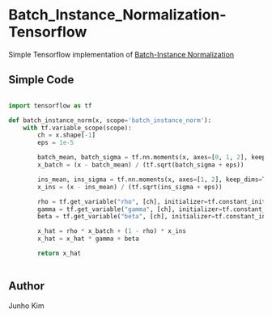 # Batch_Instance_Normalization-Tensorflow
Simple Tensorflow implementation of [Batch-Instance Normalization](https://arxiv.org/abs/1805.07925)

## Simple Code
```python

import tensorflow as tf

def batch_instance_norm(x, scope='batch_instance_norm'):
    with tf.variable_scope(scope):
        ch = x.shape[-1]
        eps = 1e-5

        batch_mean, batch_sigma = tf.nn.moments(x, axes=[0, 1, 2], keep_dims=True)
        x_batch = (x - batch_mean) / (tf.sqrt(batch_sigma + eps))

        ins_mean, ins_sigma = tf.nn.moments(x, axes=[1, 2], keep_dims=True)
        x_ins = (x - ins_mean) / (tf.sqrt(ins_sigma + eps))

        rho = tf.get_variable("rho", [ch], initializer=tf.constant_initializer(1.0),constraint=lambda x: tf.clip_by_value(x, clip_value_min=0.0, clip_value_max=1.0))
        gamma = tf.get_variable("gamma", [ch], initializer=tf.constant_initializer(1.0))
        beta = tf.get_variable("beta", [ch], initializer=tf.constant_initializer(0.0))

        x_hat = rho * x_batch + (1 - rho) * x_ins
        x_hat = x_hat * gamma + beta

        return x_hat
        
```

## Author
Junho Kim
